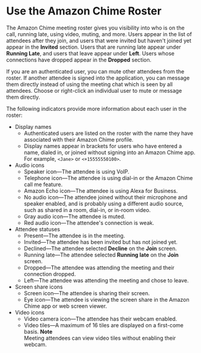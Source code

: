 # Use the Amazon Chime Roster<a name="chime-roster"></a>

The Amazon Chime meeting roster gives you visibility into who is on the call, running late, using video, muting, and more\. Users appear in the list of attendees after they join, and users that were invited but haven't joined yet appear in the **Invited** section\. Users that are running late appear under **Running Late**, and users that leave appear under **Left**\. Users whose connections have dropped appear in the **Dropped** section\.

If you are an authenticated user, you can mute other attendees from the roster\. If another attendee is signed into the application, you can message them directly instead of using the meeting chat which is seen by all attendees\. Choose or right\-click an individual user to mute or message them directly\.

The following indicators provide more information about each user in the roster:
+ Display names
  + Authenticated users are listed on the roster with the name they have associated with their Amazon Chime profile\.
  + Display names appear in brackets for users who have entered a name, dialed in, or joined without signing into an Amazon Chime app\. For example, `<Jane>` or `<+15555550100>`\.
+ Audio icons
  + Speaker icon—The attendee is using VoIP\.
  + Telephone icon—The attendee is using dial\-in or the Amazon Chime call me feature\.
  + Amazon Echo icon—The attendee is using Alexa for Business\.
  + No audio icon—The attendee joined without their microphone and speaker enabled, and is probably using a different audio source, such as shared in a room, dial\-in, or in\-room video\.
  + Gray audio icon—The attendee is muted\.
  + Red audio icon—The attendee's connection is weak\.
+ Attendee statuses
  + Present—The attendee is in the meeting\.
  + Invited—The attendee has been invited but has not joined yet\.
  + Declined—The attendee selected **Decline** on the **Join** screen\.
  + Running late—The attendee selected **Running late** on the **Join** screen\.
  + Dropped—The attendee was attending the meeting and their connection dropped\.
  + Left—The attendee was attending the meeting and chose to leave\.
+ Screen share icons
  + Screen icon—The attendee is sharing their screen\.
  + Eye icon—The attendee is viewing the screen share in the Amazon Chime app or web screen viewer\.
+ Video icons
  + Video camera icon—The attendee has their webcam enabled\.
  + Video tiles—A maximum of 16 tiles are displayed on a first\-come basis\.
**Note**  
Meeting attendees can view video tiles without enabling their webcam\.